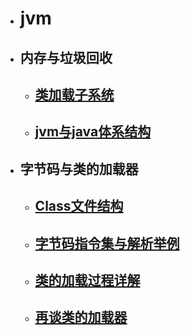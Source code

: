 * # jvm

* ## 内存与垃圾回收

  - ## [类加载子系统](内存与垃圾回收\类加载子系统.md)

  - ## [jvm与java体系结构](内存与垃圾回收\jvm与java体系结构.md)

- ## 字节码与类的加载器

  - ## [Class文件结构](jvm\字节码与类的加载器\Class文件结构.md)

  - ## [字节码指令集与解析举例](jvm\字节码与类的加载器\字节码指令集与解析举例.md)

  - ## [类的加载过程详解](jvm\字节码与类的加载器\类的加载过程详解.md)

  - ## [再谈类的加载器](jvm\字节码与类的加载器\再谈类的加载器.md)

  